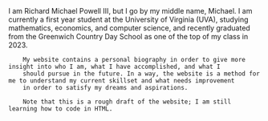<!DOCTYPE html>
<html>
   <head>
      <title> Richard Michael Powell III</title>
   </head>
   <body>
        I am Richard Michael Powell III, but I go by my middle name, Michael. I am currently a first year student
        at the University of Virginia (UVA), studying mathematics, economics, and computer science, and recently graduated 
        from the Greenwich Country Day School as one of the top of my class in 2023.

        My website contains a personal biography in order to give more insight into who I am, what I have accomplished, and what I
        should pursue in the future. In a way, the website is a method for me to understand my current skillset and what needs improvement
        in order to satisfy my dreams and aspirations.

        Note that this is a rough draft of the website; I am still learning how to code in HTML.
   </body>
</html>
